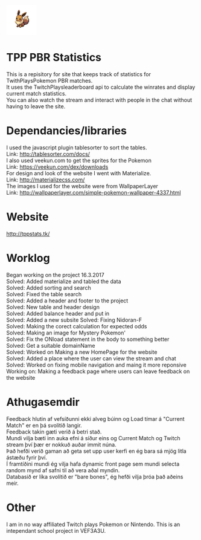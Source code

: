 ![TPP_PBR](_install/133.png)

# TPP PBR Statistics 

This is a repisitory for site that keeps track of statistics for TwithPlaysPokemon PBR matches. <br />
It uses the TwitchPlaysleaderboard api to calculate the winrates and display current match statistics. <br />
You can also watch the stream and interact with people in the chat without having to leave the site. <br />

# Dependancies/libraries
I used the javascript plugin tablesorter to sort the tables.  <br />
Link: http://tablesorter.com/docs/  <br />
I also used veekun.com to get the sprites for the Pokemon  <br />
Link: https://veekun.com/dex/downloads  <br />
For design and look of the website I went with Materialize.  <br />
Link: http://materializecss.com/ <br />
The images I used for the website were from WallpaperLayer <br />
Link: http://wallpaperlayer.com/simple-pokemon-wallpaper-4337.html <br />

# Website
http://tppstats.tk/
# Worklog
Began working on the project 16.3.2017  <br />
Solved: Added materialize and tabled the data  <br />
Solved: Added sorting and search  <br />
Solved: Fixed the table search  <br />
Solved: Added a header and footer to the project  <br />
Solved: New table and header design  <br />
Solved: Added balance header and put in   <br />
Solved: Added a new subsite
Solved: Fixing Nidoran-F  <br />
Solved: Making the corect calculation for expected odds   <br />
Solved: Making an image for Mystery Pokemon'  <br />
Solved: Fix the ONload statement in the body to something better  <br />
Solved: Get a suitable domainName <br />
Solved: Worked on Making a new HomePage for the website <br />
Solved: Added a place where the user can view the stream and chat <br />
Solved: Worked on fixing mobile navigation and maing it more reponsive <br />
Working on: Making a feedback page where users can leave feedback on the website <br />
# Athugasemdir
Feedback hlutin af vefsíðunni ekki alveg búinn og Load tímar á "Current Match" er en þá svolitið langir. <br />
Feedback takin gæti verið á betri stað. <br />
Mundi vilja bæti inn auka efni á síður eins og Current Match og Twitch stream því þær er nokkuð auðar immit núna. <br />
Það hefði verið gaman að geta set upp user kerfi en ég bara sá mjög litla ástæðu fyrir því. <br />
Í framtíðini mundi ég vilja hafa dynamic front page sem mundi selecta random mynd af safni til að vera aðal myndin. <br />
Databasið er líka svolítið er "bare bones", ég hefði vilja þróa það aðeins meir. <br />


# Other
I am in no way affiliated Twitch plays Pokemon or Nintendo. This is an intependant school project in VEF3A3U.
